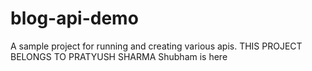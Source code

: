 # blog-api-demo
A sample project for running and creating various apis.
THIS PROJECT BELONGS TO PRATYUSH SHARMA
Shubham is here
